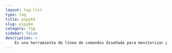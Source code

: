 ```yaml
---
layout: tag-list
type: tag
title: pspy64
slug: pspy64
category: Tag
sidebar: false
description: >
    Es una herramienta de línea de comandos diseñada para monitorizar procesos sin necesidad de permisos de root.
---
```

